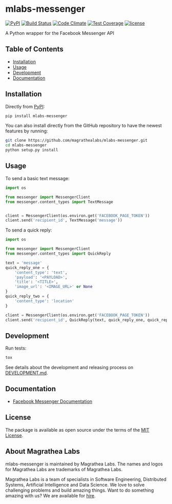 # mlabs-messenger

[![PyPI](https://img.shields.io/pypi/v/mlabs-messenger.svg)](https://pypi.python.org/pypi/mlabs-messenger)
[![Build Status](https://travis-ci.com/magrathealabs/mlabs-messenger.svg?token=29BMExP3EzBfkxDUwoyJ&branch=master)](https://travis-ci.com/magrathealabs/mlabs-messenger)
[![Code Climate](https://codeclimate.com/github/magrathealabs/mlabs-messenger/badges/gpa.svg)](https://codeclimate.com/github/magrathealabs/mlabs-messenger)
[![Test Coverage](https://codeclimate.com/github/magrathealabs/mlabs-messenger/badges/coverage.svg)](https://codeclimate.com/github/magrathealabs/mlabs-messenger/coverage)
[![license](https://img.shields.io/github/license/magrathealabs/mlabs-messenger.svg)](https://github.com/magrathealabs/mlabs-messenger/blob/master/LICENSE)

A Python wrapper for the Facebook Messenger API

## Table of Contents

- [Installation](#installation)
- [Usage](#usage)
- [Development](#development)
- [Documentation](#documentation)

## Installation

Directly from [PyPI](https://pypi.python.org/pypi/mlabs-messenger):

```bash
pip install mlabs-messenger
```

You can also install directly from the GitHub repository to have the newest features by running:

```bash
git clone https://github.com/magrathealabs/mlabs-messenger.git
cd mlabs-messenger
python setup.py install
```

## Usage

To send a basic text message:

```python
import os

from messenger import MessengerClient
from messenger.content_types import TextMessage


client = MessengerClient(os.environ.get('FACEBOOK_PAGE_TOKEN'))
client.send('recipient_id', TextMessage('message'))
```

To send a quick reply:

```python
import os

from messenger import MessengerClient
from messenger.content_types import QuickReply

text = 'message'
quick_reply_one = {
    'content_type': 'text',
    'payload': '<PAYLOAD>',
    'title': '<TITLE>',
    'image_url': '<IMAGE_URL>' or None
}
quick_reply_two = {
    'content_type': 'location'
}

client = MessengerClient(os.environ.get('FACEBOOK_PAGE_TOKEN'))
client.send('recipient_id', QuickReply(text, quick_reply_one, quick_reply_two))
```


## Development

Run tests:

```bash
tox
```

See details about the development and releasing process on [DEVELOPMENT.md](https://github.com/magrathealabs/mlabs-messenger/blob/master/DEVELOPMENT.md).

## Documentation

* [Facebook Messenger Documentation](https://developers.facebook.com/docs/messenger-platform)

## License

The package is available as open source under the terms of the [MIT License](http://opensource.org/licenses/MIT).

## About Magrathea Labs

mlabs-messenger is maintained by Magrathea Labs. The names and logos for Magrathea Labs are trademarks of Magrathea Labs.

Magrathea Labs is a team of specialists in Software Engineering, Distributed Systems, Artificial Intelligence and
Data Science. We love to solve challenging problems and build amazing things. Want to do something amazing with us?
We are available for [hire](mailto:contact@magrathealabs.com).
